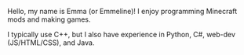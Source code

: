 Hello, my name is Emma (or Emmeline)! I enjoy programming Minecraft mods and making games.

I typically use C++, but I also have experience in Python, C#, web-dev (JS/HTML/CSS), and Java.
